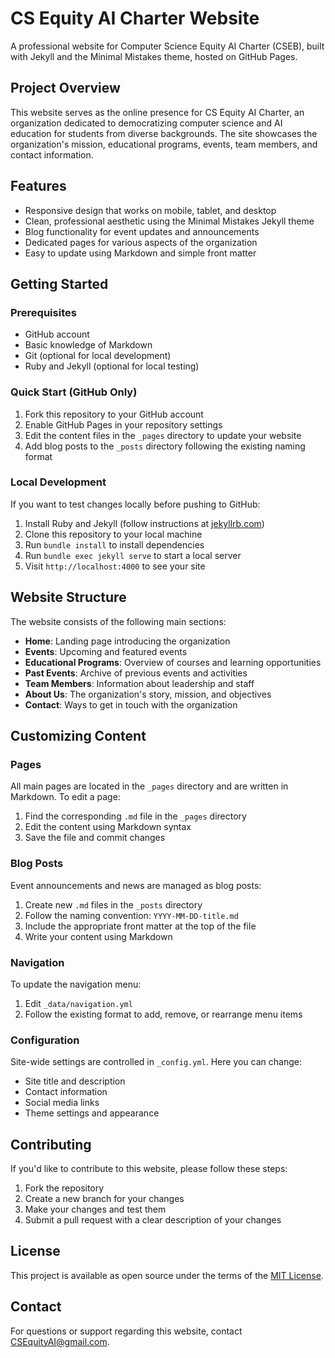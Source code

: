 # CS Equity AI Charter Website

A professional website for Computer Science Equity AI Charter (CSEB), built with Jekyll and the Minimal Mistakes theme, hosted on GitHub Pages.

## Project Overview

This website serves as the online presence for CS Equity AI Charter, an organization dedicated to democratizing computer science and AI education for students from diverse backgrounds. The site showcases the organization's mission, educational programs, events, team members, and contact information.

## Features

- Responsive design that works on mobile, tablet, and desktop
- Clean, professional aesthetic using the Minimal Mistakes Jekyll theme
- Blog functionality for event updates and announcements
- Dedicated pages for various aspects of the organization
- Easy to update using Markdown and simple front matter

## Getting Started

### Prerequisites

- GitHub account
- Basic knowledge of Markdown
- Git (optional for local development)
- Ruby and Jekyll (optional for local testing)

### Quick Start (GitHub Only)

1. Fork this repository to your GitHub account
2. Enable GitHub Pages in your repository settings
3. Edit the content files in the `_pages` directory to update your website
4. Add blog posts to the `_posts` directory following the existing naming format

### Local Development

If you want to test changes locally before pushing to GitHub:

1. Install Ruby and Jekyll (follow instructions at [jekyllrb.com](https://jekyllrb.com/docs/installation/))
2. Clone this repository to your local machine
3. Run `bundle install` to install dependencies
4. Run `bundle exec jekyll serve` to start a local server
5. Visit `http://localhost:4000` to see your site

## Website Structure

The website consists of the following main sections:

- **Home**: Landing page introducing the organization
- **Events**: Upcoming and featured events
- **Educational Programs**: Overview of courses and learning opportunities
- **Past Events**: Archive of previous events and activities
- **Team Members**: Information about leadership and staff
- **About Us**: The organization's story, mission, and objectives
- **Contact**: Ways to get in touch with the organization

## Customizing Content

### Pages

All main pages are located in the `_pages` directory and are written in Markdown. To edit a page:

1. Find the corresponding `.md` file in the `_pages` directory
2. Edit the content using Markdown syntax
3. Save the file and commit changes

### Blog Posts

Event announcements and news are managed as blog posts:

1. Create new `.md` files in the `_posts` directory
2. Follow the naming convention: `YYYY-MM-DD-title.md`
3. Include the appropriate front matter at the top of the file
4. Write your content using Markdown

### Navigation

To update the navigation menu:

1. Edit `_data/navigation.yml`
2. Follow the existing format to add, remove, or rearrange menu items

### Configuration

Site-wide settings are controlled in `_config.yml`. Here you can change:

- Site title and description
- Contact information
- Social media links
- Theme settings and appearance

## Contributing

If you'd like to contribute to this website, please follow these steps:

1. Fork the repository
2. Create a new branch for your changes
3. Make your changes and test them
4. Submit a pull request with a clear description of your changes

## License

This project is available as open source under the terms of the [MIT License](LICENSE).

## Contact

For questions or support regarding this website, contact CSEquityAI@gmail.com.
